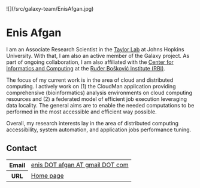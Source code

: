 <div class='right'>![](/src/galaxy-team/EnisAfgan.jpg)</div>

# Enis Afgan

I am an Associate Research Scientist in the [Taylor Lab](http://taylorlab.org/) at Johns Hopkins University. With that, I am also an active member of the Galaxy project. As part of ongoing collaboration, I am also affiliated with the [Center for Informatics and Computing](http://www.irb.hr/en/cir/) at the [Ruđer Bošković Institute (RBI)](http://www.irb.hr/eng/).

The focus of my current work is in the area of cloud and distributed computing. I actively work on (1) the CloudMan application providing comprehensive (bioinformatics) analysis environments on cloud computing resources and (2) a federated model of efficient job execution leveraging data locality. The general aims are to enable the needed computations to be performed in the most accessible and efficient way possible.

Overall, my research interests lay in the area of distributed computing accessibility, system automation, and application jobs performance tuning.

## Contact

<table>
  <tr>
    <th> Email </th>
    <td> <a href="mailto:enis DOT afgan AT gmail DOT com">enis DOT afgan AT gmail DOT com</a> </td>
  </tr>
  <tr>
    <th> URL </th>
    <td> <a href='http://cloudman.irb.hr/enis/index.html'>Home page</a> </td>
  </tr>
</table>
